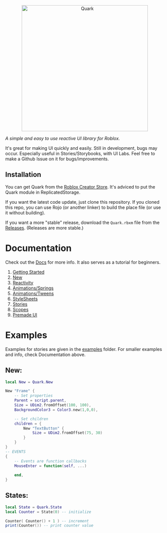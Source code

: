 <div align="center">

<img width="400" alt="Quark" src="https://github.com/user-attachments/assets/2cc3f03e-4328-4106-9e38-70f731548862">

</div>

_A simple and easy to use reactive UI library for Roblox._

It's great for making UI quickly and easily. Still in development, bugs may occur. Especially useful in Stories/Storybooks, with UI Labs. Feel free to make a Github Issue on it for bugs/improvements.

## Installation

You can get Quark from the [Roblox Creator Store](https://create.roblox.com/store/asset/105183088809550).
It's adviced to put the Quark module in ReplicatedStorage.

If you want the latest code update, just clone this repository. If you cloned this repo, you can use Rojo (or another linker) to build the place file (or use it without building).

If you want a more "stable" release, download the `Quark.rbxm` file from the [Releases](github.com/creepersaur/Quark/Releases). (Releases are more stable.)

# Documentation

Check out the [Docs](./docs/) for more info. It also serves as a tutorial for beginners.

1. [Getting Started](./docs/1.GettingStarted.md)
2. [New](./docs/2.New.md)
3. [Reactivity](./docs/3.Reactivity.md)
4. [Animations/Springs](./docs/4.Animations.Springs.md)
4. [Animations/Tweens](./docs/5.Animations.Tweens.md)
5. [StyleSheets](./docs/6.StyleSheets.md)
6. [Stories](./docs/7.Stories.md)
7. [Scopes](./docs/8.Scopes.md)
8. [Premade UI](./docs/9.PremadeUI.md)

# Examples

Examples for stories are given in the [examples](./src/examples/) folder. For smaller examples and info, check Documentation above.

## New:

```lua
local New = Quark.New

New "Frame" {
    -- Set properties
    Parent = script.parent,
    Size = UDim2.fromOffset(100, 100),
    BackgroundColor3 = Color3.new(1,0,0),

    -- Set children
    children = {
        New "TextButton" {
            Size = UDim2.fromOffset(75, 30)
        }
    }
}
-- EVENTS
{
    -- Events are function callbacks
    MouseEnter = function(self, ...)
        
    end,
}
```

## States:

```lua
local State = Quark.State
local Counter = State(0) -- initialize

Counter( Counter() + 1 ) -- increment
print(Counter()) -- print counter value
```
